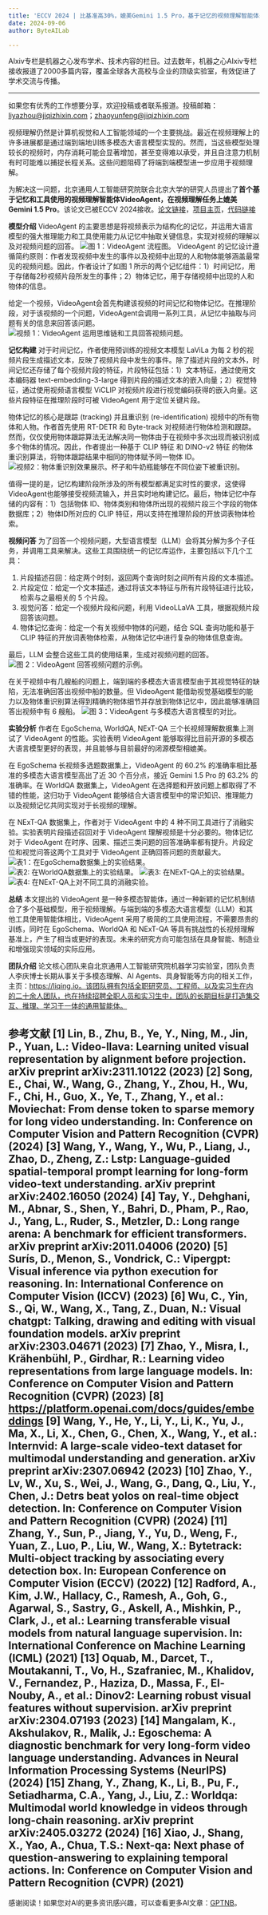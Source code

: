 ```yaml
---
title: 'ECCV 2024 | 比基准高30%，媲美Gemini 1.5 Pro，基于记忆的视频理解智能体来了'
date: 2024-09-06
author: ByteAILab

---
```


AIxiv专栏是机器之心发布学术、技术内容的栏目。过去数年，机器之心AIxiv专栏接收报道了2000多篇内容，覆盖全球各大高校与企业的顶级实验室，有效促进了学术交流与传播。

---
如果您有优秀的工作想要分享，欢迎投稿或者联系报道。投稿邮箱：liyazhou@jiqizhixin.com；zhaoyunfeng@jiqizhixin.com

视频理解仍然是计算机视觉和人工智能领域的一个主要挑战。最近在视频理解上的许多进展都是通过端到端地训练多模态大语言模型实现的。然而，当这些模型处理较长的视频时，内存消耗可能会显著增加，甚至变得难以承受，并且自注意力机制有时可能难以捕捉长程关系。这些问题阻碍了将端到端模型进一步应用于视频理解。

为解决这一问题，北京通用人工智能研究院联合北京大学的研究人员提出了**首个基于记忆和工具使用的视频理解智能体VideoAgent，在视频理解任务上媲美Gemini 1.5 Pro**。该论文已被ECCV 2024接收。[论文链接](https://arxiv.org/abs/2403.11481)，[项目主页](https://videoagent.github.io/)，[代码链接](https://github.com/YueFan1014/VideoAgent)

**模型介绍**
VideoAgent 的主要思想是将视频表示为结构化的记忆，并运用大语言模型的强大推理能力和工具使用能力从记忆中抽取关键信息，实现对视频的理解以及对视频问题的回答。
![图 1：VideoAgent 流程图。](https://image.jiqizhixin.com/uploads/editor/9dd1d320-cf48-4158-9be9-678a7c5cea71/640.png)
VideoAgent 的记忆设计遵循简约原则：作者发现视频中发生的事件以及视频中出现的人和物体能够涵盖最常见的视频问题。因此，作者设计了如图 1 所示的两个记忆组件：1）时间记忆，用于存储每2秒视频片段所发生的事件；2）物体记忆，用于存储视频中出现的人和物体的信息。

给定一个视频，VideoAgent会首先构建该视频的时间记忆和物体记忆。在推理阶段，对于该视频的一个问题，VideoAgent会调用一系列工具，从记忆中抽取与问题有关的信息来回答该问题。
![视频 1：VideoAgent 运用思维链和工具回答视频问题。](https://image.jiqizhixin.com/uploads/editor/218ec7ba-f5a4-41da-941d-ff9fca1076f8/1725550620732.png)

**记忆构建**
对于时间记忆，作者使用预训练的视频文本模型 LaViLa 为每 2 秒的视频片段生成描述文本，反映了视频片段中发生的事件。除了描述片段的文本外，时间记忆还存储了每个视频片段的特征，片段特征包括：1）文本特征，通过使用文本编码器 text-embedding-3-large 得到片段的描述文本的嵌入向量；2）视觉特征，通过使用视频语言模型 ViCLIP 对视频片段进行视觉编码获得的嵌入向量。这些片段特征在推理阶段时可被 VideoAgent 用于定位关键片段。

物体记忆的核心是跟踪 (tracking) 并且重识别 (re-identification) 视频中的所有物体和人物。作者首先使用 RT-DETR 和 Byte-track 对视频进行物体检测和跟踪。然而，仅仅使用物体跟踪算法无法解决同一物体由于在视频中多次出现而被识别成多个物体的情况。因此，作者提出一种基于 CLIP 特征 和 DINO-v2 特征 的物体重识别算法，将物体跟踪结果中相同的物体赋予同一物体 ID。
![视频2：物体重识别效果展示。杯子和牛奶瓶能够在不同位姿下被重识别。](https://image.jiqizhixin.com/uploads/editor/78de379d-1c75-4bea-8606-ff4f368c2ffa/1725550641624.png)

值得一提的是，记忆构建阶段所涉及的所有模型都满足实时性的要求，这使得VideoAgent也能够接受视频流输入，并且实时地构建记忆。最后，物体记忆中存储的内容有：1）包括物体 ID、物体类别和物体所出现的视频片段三个字段的物体数据库；2）物体ID所对应的 CLIP 特征，用以支持在推理阶段的开放词表物体检索。

**视频问答**
为了回答一个视频问题，大型语言模型（LLM）会将其分解为多个子任务，并调用工具来解决。这些工具围绕统一的记忆库运作，主要包括以下几个工具：
1. 片段描述召回：给定两个时刻，返回两个查询时刻之间所有片段的文本描述。
2. 片段定位：给定一个文本描述，通过将该文本特征与所有片段特征进行比较，检索与之最相关的 5 个片段。
3. 视觉问答：给定一个视频片段和问题，利用 VideoLLaVA 工具，根据视频片段回答该问题。
4. 物体记忆查询：给定一个有关视频中物体的问题，结合 SQL 查询功能和基于 CLIP 特征的开放词表物体检索，从物体记忆中进行复杂的物体信息查询。

最后，LLM 会整合这些工具的使用结果，生成对视频问题的回答。
![图 2：VideoAgent 回答视频问题的示例。](https://image.jiqizhixin.com/uploads/editor/5ab5bb7c-4ca7-43f3-aec3-877773ce36ab/640.png)

在关于视频中有几艘船的问题上，端到端的多模态大语言模型由于其视觉特征的缺陷，无法准确回答出视频中船的数量。但 VideoAgent 能借助视觉基础模型的能力以及物体重识别算法得到精确的物体细节并存放到物体记忆中，因此能够准确回答出视频中有 6 艘船。
![图 3：VideoAgent 与多模态大语言模型的对比。](https://image.jiqizhixin.com/uploads/editor/fb9f857d-93d1-46d9-a326-5cbb36477021/640.png)

**实验分析**
作者在 EgoSchema, WorldQA, NExT-QA 三个长视频理解数据集上测试了 VideoAgent 的性能。实验表明 VideoAgent 能够取得比目前开源的多模态大语言模型更好的表现，并且能够与目前最好的闭源模型相媲美。

在 EgoSchema 长视频多选题数据集上，VideoAgent 的 60.2% 的准确率相比基准的多模态大语言模型高出了近 30 个百分点，接近 Gemini 1.5 Pro 的 63.2% 的准确率。在 WorldQA 数据集上，VideoAgent 在选择题和开放问题上都取得了不错的性能，这归功于 VideoAgent 能够结合大语言模型中的常识知识、推理能力以及视频记忆共同实现对于长视频的理解。

在 NExT-QA 数据集上，作者对于 VideoAgent 中的 4 种不同工具进行了消融实验。实验表明片段描述召回对于 VideoAgent 理解视频是十分必要的。物体记忆对于 VideoAgent 在时序、因果、描述三类问题的回答准确率都有提升。片段定位和视觉问答这两个工具对于 VideoAgent 正确回答问题的贡献最大。
![表1：在EgoSchema数据集上的实验结果。](https://image.jiqizhixin.com/uploads/editor/632e7bc3-eb65-495e-a51d-216b7afa40ad/640.png)
![表2: 在WorldQA数据集上的实验结果。](https://image.jiqizhixin.com/uploads/editor/bd1ac1c4-71cc-4707-9369-4d6e4786f8ab/640.png)
![表3: 在NExT-QA上的实验结果。](https://image.jiqizhixin.com/uploads/editor/a2055618-5209-4f45-bda9-45c79355ab53/640.png)
![表4: 在NExT-QA上对不同工具的消融实验。](https://image.jiqizhixin.com/uploads/editor/b9b936c6-28ca-4085-9427-3cb5bd48bd8f/640.png)

**总结**
本文提出的 VideoAgent 是一种多模态智能体，通过一种新颖的记忆机制结合了多个基础模型，用于视频理解。与端到端的多模态大语言模型（LLM）和其他工具使用智能体相比，VideoAgent 采用了极简的工具使用流程，不需要昂贵的训练，同时在 EgoSchema、WorldQA 和 NExT-QA 等具有挑战性的长视频理解基准上，产生了相当或更好的表现。未来的研究方向可能包括在具身智能、制造业和增强现实领域的实际应用。

**团队介绍**
论文核心团队来自北京通用人工智能研究院机器学习实验室，团队负责人李庆博士长期从事关于多模态理解、AI Agents、具身智能等方向的相关工作，主页：https://liqing.io。该团队拥有包括全职研究员、工程师、以及实习生在内的二十余人团队，也在持续招聘全职人员和实习生中，团队的长期目标是打造集交互、推理、学习于一体的通用智能体。

**参考文献**
[1] Lin, B., Zhu, B., Ye, Y., Ning, M., Jin, P., Yuan, L.: Video-llava: Learning united visual representation by alignment before projection. arXiv preprint arXiv:2311.10122 (2023)
[2] Song, E., Chai, W., Wang, G., Zhang, Y., Zhou, H., Wu, F., Chi, H., Guo, X., Ye, T., Zhang, Y., et al.: Moviechat: From dense token to sparse memory for long video understanding. In: Conference on Computer Vision and Pattern Recognition (CVPR) (2024)
[3] Wang, Y., Wang, Y., Wu, P., Liang, J., Zhao, D., Zheng, Z.: Lstp: Language-guided spatial-temporal prompt learning for long-form video-text understanding. arXiv preprint arXiv:2402.16050 (2024)
[4] Tay, Y., Dehghani, M., Abnar, S., Shen, Y., Bahri, D., Pham, P., Rao, J., Yang, L., Ruder, S., Metzler, D.: Long range arena: A benchmark for efficient transformers. arXiv preprint arXiv:2011.04006 (2020)
[5] Surís, D., Menon, S., Vondrick, C.: Vipergpt: Visual inference via python execution for reasoning. In: International Conference on Computer Vision (ICCV) (2023)
[6] Wu, C., Yin, S., Qi, W., Wang, X., Tang, Z., Duan, N.: Visual chatgpt: Talking, drawing and editing with visual foundation models. arXiv preprint arXiv:2303.04671 (2023)
[7] Zhao, Y., Misra, I., Krähenbühl, P., Girdhar, R.: Learning video representations from large language models. In: Conference on Computer Vision and Pattern Recognition (CVPR) (2023)
[8] https://platform.openai.com/docs/guides/embeddings
[9] Wang, Y., He, Y., Li, Y., Li, K., Yu, J., Ma, X., Li, X., Chen, G., Chen, X., Wang, Y., et al.: Internvid: A large-scale video-text dataset for multimodal understanding and generation. arXiv preprint arXiv:2307.06942 (2023)
[10] Zhao, Y., Lv, W., Xu, S., Wei, J., Wang, G., Dang, Q., Liu, Y., Chen, J.: Detrs beat yolos on real-time object detection. In: Conference on Computer Vision and Pattern Recognition (CVPR) (2024)
[11] Zhang, Y., Sun, P., Jiang, Y., Yu, D., Weng, F., Yuan, Z., Luo, P., Liu, W., Wang, X.: Bytetrack: Multi-object tracking by associating every detection box. In: European Conference on Computer Vision (ECCV) (2022)
[12] Radford, A., Kim, J.W., Hallacy, C., Ramesh, A., Goh, G., Agarwal, S., Sastry, G., Askell, A., Mishkin, P., Clark, J., et al.: Learning transferable visual models from natural language supervision. In: International Conference on Machine Learning (ICML) (2021)
[13] Oquab, M., Darcet, T., Moutakanni, T., Vo, H., Szafraniec, M., Khalidov, V., Fernandez, P., Haziza, D., Massa, F., El-Nouby, A., et al.: Dinov2: Learning robust visual features without supervision. arXiv preprint arXiv:2304.07193 (2023)
[14] Mangalam, K., Akshulakov, R., Malik, J.: Egoschema: A diagnostic benchmark for very long-form video language understanding. Advances in Neural Information Processing Systems (NeurIPS) (2024)
[15] Zhang, Y., Zhang, K., Li, B., Pu, F., Setiadharma, C.A., Yang, J., Liu, Z.: Worldqa: Multimodal world knowledge in videos through long-chain reasoning. arXiv preprint arXiv:2405.03272 (2024)
[16] Xiao, J., Shang, X., Yao, A., Chua, T.S.: Next-qa: Next phase of question-answering to explaining temporal actions. In: Conference on Computer Vision and Pattern Recognition (CVPR) (2021)
---
感谢阅读！如果您对AI的更多资讯感兴趣，可以查看更多AI文章：[GPTNB](https://gptnb.com)。